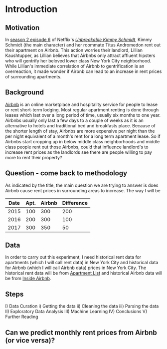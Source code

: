 # Introduction

## Motivation

In [season 2 episode 6](https://www.imdb.com/title/tt4498796/?ref_=ttep_ep6) of Netflix's [_Unbreakable Kimmy Schmidt_](https://www.netflix.com/title/80025384), Kimmy Schmidt (the main character) and her roommate Titus Andromedon rent out their apartment on Airbnb. This action worries their landlord, Lillian Kaushtupper, as Lillian believes that Airbnbs only attract affluent hipsters who will gentrify her beloved lower class New York City neighborhood. While Lillian's immediate correlation of Airbnb to gentrification is an overreaction, it made wonder if Airbnb can lead to an increase in rent prices of surrounding apartments. 

## Background

[Airbnb](https://www.airbnb.com/) is an online marketplace and hospitality service for people to lease or rent short-term lodging. Most regular apartment renting is done through leases which last over a long period of time, usually six months to one year. Airbnbs usually only last a few days to a couple of weeks as it is an alternative to hotels and traditional bed and breakfasts place. Because of the shorter length of stay, Airbnbs are more expensive per night than the per night equivalent of a month's rent for a long term apartment lease. So if Airbnbs start cropping up in below middle class neighborhoods and middle class people rent out those Airbnbs, could that influence landlord's to increase rent prices as the landlords see there are people willing to pay more to rent their property? 

## Question - come back to methodology

As indicated by the title, the main question we are trying to answer is does Airbnb cause rent prices in surrounding areas to increase. The way I will be

| Date  | Apt.  | Airbnb  | Difference |
|---|---|---|---|
| 2015  | 100  | 300  | 200  |
| 2016 | 200  | 300  | 100  |
| 2017  | 300 | 350  |  50 | 

## Data

In order to carry out this experiment, I need historical rent data for apartments (which I will call rent data) in New York City and historical data for Airbnb (which I will call Airbnb data) prices in New York City. The historical rent data will be from [Apartment List](https://www.apartmentlist.com/rentonomics/rental-price-data/) and historical Airbnb data will be from [Inside Airbnb](http://insideairbnb.com/get-the-data.html). 

## Steps

I) Data Curation
	i) Getting the data
	ii) Cleaning the data
	iii) Parsing the data
II) Exploratory Data Analysis
III) Machine Learning
IV) Conclusions
V) Further Reading

## Can we predict monthly rent prices from Airbnb (or vice versa)?